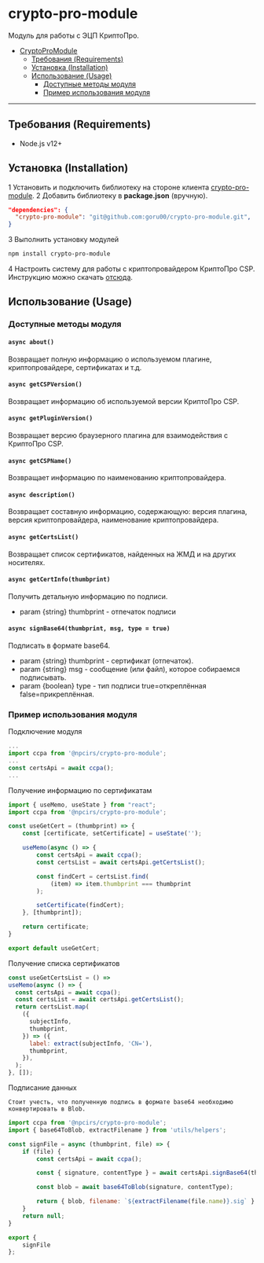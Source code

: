 # crypto-pro-module

Модуль для работы с ЭЦП КриптоПро.

- [CryptoProModule](#crypto-pro-module)
    - [Требования (Requirements)](#требования-requirements)
    - [Установка (Installation)](#установка-installation)
    - [Использование (Usage)](#использование-usage)
        - [Доступные методы модуля](#доступные-методы-модуля)
        - [Пример использования модуля](#пример-использования-модуля)

---

## Требования (Requirements)

- Node.js v12+

## Установка (Installation)

1 Установить и подключить библиотеку на стороне клиента [crypto-pro-module](https://github.com/goru00/crypto-pro-module).
2 Добавить библиотеку в **package.json** (вручную).

```json
"dependencies": {
  "crypto-pro-module": "git@github.com:goru00/crypto-pro-module.git",
}
```

3 Выполнить установку модулей

```bash
npm install crypto-pro-module
```

4 Настроить систему для работы с криптопровайдером КриптоПро CSP. Инструкцию можно скачать [отсюда](https://cryptopro.ru/sites/default/files/products/csp/20/Installation.pdf).

## Использование (Usage)

### Доступные методы модуля

#### `async about()`

Возвращает полную информацию о используемом плагине, криптопровайдере, сертификатах и т.д.

#### `async getCSPVersion()`

Возвращает информацию об используемой версии КриптоПро CSP.

#### `async getPluginVersion()`

Возвращает версию браузерного плагина для взаимодействия с КриптоПро CSP.

#### `async getCSPName()`

Возвращает информацию по наименованию криптопровайдера.

#### `async description()`

Возвращает составную информацию, содержающую: версия плагина, версия криптопровайдера, наименование криптопровайдера.

#### `async getCertsList()`

Возвращает список сертификатов, найденных на ЖМД и на других носителях.

#### `async getCertInfo(thumbprint)`

Получить детальную информацию по подписи.

* param {string} thumbprint - отпечаток подписи

#### `async signBase64(thumbprint, msg, type = true)`

Подписать в формате base64.

* param {string} thumbprint - сертификат (отпечаток).
* param {string} msg - сообщение (или файл), которое собираемся подписывать.
* param {boolean} type - тип подписи true=откреплённая false=прикреплённая.


### Пример использования модуля

Подключение модуля
```js
...
import ccpa from '@npcirs/crypto-pro-module';
...
const certsApi = await ccpa();
...
```
Получение информацию по сертификатам
```js
import { useMemo, useState } from "react";
import ccpa from '@npcirs/crypto-pro-module';

const useGetCert = (thumbprint) => {
    const [certificate, setCertificate] = useState('');

    useMemo(async () => {
        const certsApi = await ccpa();
        const certsList = await certsApi.getCertsList();

        const findCert = certsList.find(
            (item) => item.thumbprint === thumbprint
        );

        setCertificate(findCert);
    }, [thumbprint]);

    return certificate;
}

export default useGetCert;
```
Получение списка сертификатов
```js
const useGetCertsList = () =>
useMemo(async () => {
  const certsApi = await ccpa();
  const certsList = await certsApi.getCertsList();
  return certsList.map(
    ({
      subjectInfo,
      thumbprint,
    }) => ({
      label: extract(subjectInfo, 'CN='),
      thumbprint,
    }),
  );
}, []);
```
Подписание данных
```
Стоит учесть, что полученную подпись в формате base64 необходимо конвертировать в Blob.
```
```js
import ccpa from '@npcirs/crypto-pro-module';
import { base64ToBlob, extractFilename } from 'utils/helpers';

const signFile = async (thumbprint, file) => {
    if (file) {
        const certsApi = await ccpa();

        const { signature, contentType } = await certsApi.signBase64(thumbprint, file);

        const blob = await base64ToBlob(signature, contentType);

        return { blob, filename: `${extractFilename(file.name)}.sig` }
    }
    return null;
}

export {
    signFile
};
```